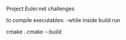 Project Euler.net challenges

to compile executables:
-while inside build run

cmake .
cmake --build
